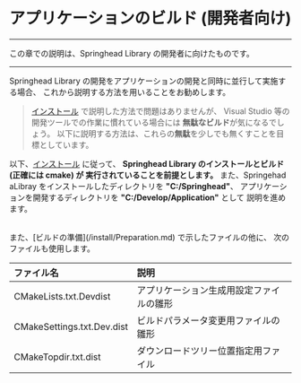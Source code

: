 # アプリケーションのビルド (開発者向け)

- - -
この章での説明は、Springhead Library の開発者に向けたものです。
- - -

Springhead Library の開発をアプリケーションの開発と同時に並行して実施する場合、
これから説明する方法を用いることをお勧めします。

> [インストール](/install/Install.md) で説明した方法で問題はありませんが、
Visual Studio 等の開発ツールでの作業に慣れている場合には
**無駄なビルド**が気になるでしょう。
以下に説明する方法は、これらの**無駄**を少しでも無くすことを目標としています。

以下、[インストール](/install/Install.md) に従って、
**Springhead Library のインストールとビルド (正確には cmake) が
実行されていることを前提とします。**
また、Springehad aLibray をインストールしたディレクトリを **"C:/Springhead"**、
アプリケーションを開発するディレクトリを **"C:/Develop/Application"** として
説明を進めます。

<br>
また、[ビルドの準備](/install/Preparation.md) で示したファイルの他に、
次のファイルも使用します。

| ファイル名 | 説明 |
|:--|:--|
| CMakeLists.txt.Devdist | アプリケーション生成用設定ファイルの雛形 |
| CMakeSettings.txt.Dev.dist | ビルドパラメータ変更用ファイルの雛形 |
| CMakeTopdir.txt.dist | ダウンロードツリー位置指定用ファイル |


